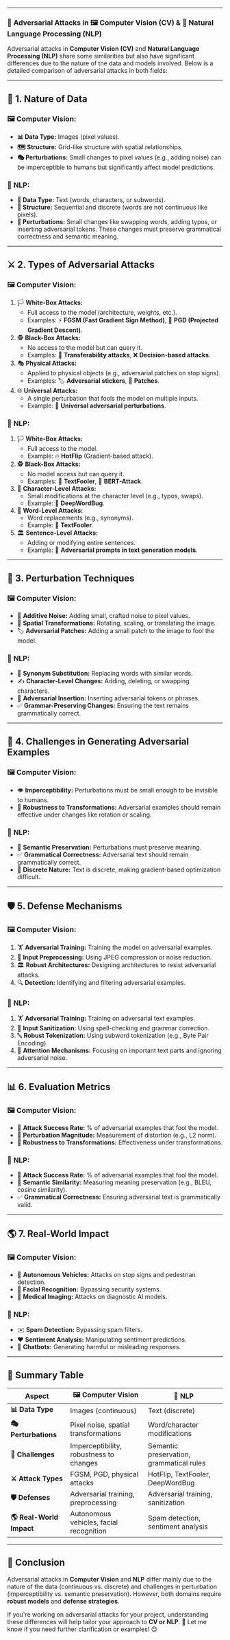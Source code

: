 
---

### 🌟 **Adversarial Attacks in** 🖼 **Computer Vision (CV)** & 📝 **Natural Language Processing (NLP)**  

Adversarial attacks in **Computer Vision (CV)** and **Natural Language Processing (NLP)** share some similarities but also have significant differences due to the nature of the data and models involved. Below is a detailed comparison of adversarial attacks in both fields:

---

## 🎯 **1. Nature of Data**
### 🖼 **Computer Vision:**
- **📊 Data Type:** Images (pixel values).  
- **🗺 Structure:** Grid-like structure with spatial relationships.  
- **🎭 Perturbations:** Small changes to pixel values (e.g., adding noise) can be imperceptible to humans but significantly affect model predictions.  

### 📝 **NLP:**
- **📜 Data Type:** Text (words, characters, or subwords).  
- **🔗 Structure:** Sequential and discrete (words are not continuous like pixels).  
- **📝 Perturbations:** Small changes like swapping words, adding typos, or inserting adversarial tokens. These changes must preserve grammatical correctness and semantic meaning.  

---

## ⚔️ **2. Types of Adversarial Attacks**
### 🖼 **Computer Vision:**
1. 🏳 **White-Box Attacks:**  
   - Full access to the model (architecture, weights, etc.).  
   - Examples: ⚡ **FGSM (Fast Gradient Sign Method)**, 🎯 **PGD (Projected Gradient Descent)**.  
2. 🕵 **Black-Box Attacks:**  
   - No access to the model but can query it.  
   - Examples: 🔄 **Transferability attacks**, ❌ **Decision-based attacks**.  
3. 🎭 **Physical Attacks:**  
   - Applied to physical objects (e.g., adversarial patches on stop signs).  
   - Examples: 🏷 **Adversarial stickers**, 🎨 **Patches**.  
4. 🌐 **Universal Attacks:**  
   - A single perturbation that fools the model on multiple inputs.  
   - Example: 🌊 **Universal adversarial perturbations**.  

### 📝 **NLP:**
1. 🏳 **White-Box Attacks:**  
   - Full access to the model.  
   - Example: 🔥 **HotFlip** (Gradient-based attack).  
2. 🕵 **Black-Box Attacks:**  
   - No model access but can query it.  
   - Examples: 🏴 **TextFooler**, 🤖 **BERT-Attack**.  
3. 🔡 **Character-Level Attacks:**  
   - Small modifications at the character level (e.g., typos, swaps).  
   - Example: 🐞 **DeepWordBug**.  
4. 📖 **Word-Level Attacks:**  
   - Word replacements (e.g., synonyms).  
   - Example: 🏴 **TextFooler**.  
5. 🏛 **Sentence-Level Attacks:**  
   - Adding or modifying entire sentences.  
   - Example: 📝 **Adversarial prompts in text generation models**.  

---

## 🔄 **3. Perturbation Techniques**
### 🖼 **Computer Vision:**
- 🎨 **Additive Noise:** Adding small, crafted noise to pixel values.  
- 🔄 **Spatial Transformations:** Rotating, scaling, or translating the image.  
- 🏷 **Adversarial Patches:** Adding a small patch to the image to fool the model.  

### 📝 **NLP:**
- 🔄 **Synonym Substitution:** Replacing words with similar words.  
- ✍️ **Character-Level Changes:** Adding, deleting, or swapping characters.  
- 📝 **Adversarial Insertion:** Inserting adversarial tokens or phrases.  
- ✅ **Grammar-Preserving Changes:** Ensuring the text remains grammatically correct.  

---

## 🚧 **4. Challenges in Generating Adversarial Examples**
### 🖼 **Computer Vision:**
- 👁 **Imperceptibility:** Perturbations must be small enough to be invisible to humans.  
- 🔄 **Robustness to Transformations:** Adversarial examples should remain effective under changes like rotation or scaling.  

### 📝 **NLP:**
- 🔄 **Semantic Preservation:** Perturbations must preserve meaning.  
- ✅ **Grammatical Correctness:** Adversarial text should remain grammatically correct.  
- 🔢 **Discrete Nature:** Text is discrete, making gradient-based optimization difficult.  

---

## 🛡 **5. Defense Mechanisms**
### 🖼 **Computer Vision:**
1. 🏋️ **Adversarial Training:** Training the model on adversarial examples.  
2. 🔄 **Input Preprocessing:** Using JPEG compression or noise reduction.  
3. 🏛 **Robust Architectures:** Designing architectures to resist adversarial attacks.  
4. 🔍 **Detection:** Identifying and filtering adversarial examples.  

### 📝 **NLP:**
1. 🏋️ **Adversarial Training:** Training on adversarial text examples.  
2. 🧹 **Input Sanitization:** Using spell-checking and grammar correction.  
3. 🔤 **Robust Tokenization:** Using subword tokenization (e.g., Byte Pair Encoding).  
4. 🔎 **Attention Mechanisms:** Focusing on important text parts and ignoring adversarial noise.  

---

## 📊 **6. Evaluation Metrics**
### 🖼 **Computer Vision:**
- 🎯 **Attack Success Rate:** % of adversarial examples that fool the model.  
- 🔢 **Perturbation Magnitude:** Measurement of distortion (e.g., L2 norm).  
- 🔄 **Robustness to Transformations:** Effectiveness under transformations.  

### 📝 **NLP:**
- 🎯 **Attack Success Rate:** % of adversarial examples that fool the model.  
- 🔄 **Semantic Similarity:** Measuring meaning preservation (e.g., BLEU, cosine similarity).  
- ✅ **Grammatical Correctness:** Ensuring adversarial text is grammatically valid.  

---

## 🌎 **7. Real-World Impact**
### 🖼 **Computer Vision:**
- 🚗 **Autonomous Vehicles:** Attacks on stop signs and pedestrian detection.  
- 🏦 **Facial Recognition:** Bypassing security systems.  
- 🏥 **Medical Imaging:** Attacks on diagnostic AI models.  

### 📝 **NLP:**
- ✉️ **Spam Detection:** Bypassing spam filters.  
- ❤️ **Sentiment Analysis:** Manipulating sentiment predictions.  
- 🤖 **Chatbots:** Generating harmful or misleading responses.  

---

## 📌 **Summary Table**

| **Aspect**               | 🖼 **Computer Vision**                      | 📝 **NLP**                                    |
|--------------------------|-------------------------------------------|----------------------------------------------|
| **📊 Data Type**         | Images (continuous)                       | Text (discrete)                             |
| **🎭 Perturbations**     | Pixel noise, spatial transformations      | Word/character modifications                |
| **🚧 Challenges**        | Imperceptibility, robustness to changes  | Semantic preservation, grammatical rules    |
| **⚔️ Attack Types**      | FGSM, PGD, physical attacks               | HotFlip, TextFooler, DeepWordBug            |
| **🛡 Defenses**         | Adversarial training, preprocessing       | Adversarial training, sanitization          |
| **🌎 Real-World Impact** | Autonomous vehicles, facial recognition  | Spam detection, sentiment analysis          |

---

## 🏁 **Conclusion**
Adversarial attacks in **Computer Vision** and **NLP** differ mainly due to the nature of the data (continuous vs. discrete) and challenges in perturbation (imperceptibility vs. semantic preservation). However, both domains require **robust models** and **defense strategies**.

If you're working on adversarial attacks for your project, understanding these differences will help tailor your approach to **CV or NLP**. 🚀 Let me know if you need further clarification or examples! 😊
